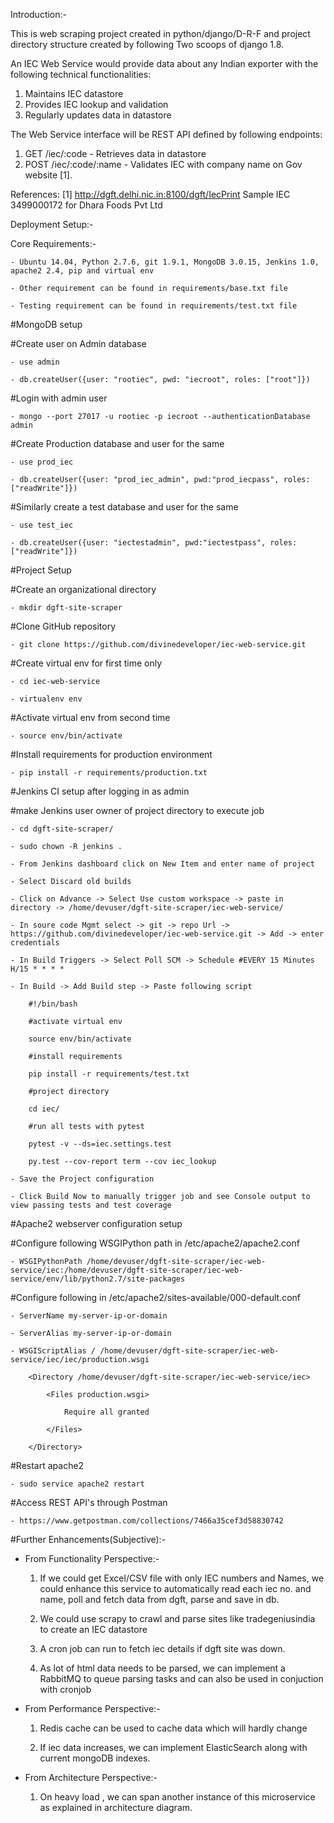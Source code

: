Introduction:- 

This is web scraping project created in python/django/D-R-F and project directory structure created by following Two scoops of django 1.8. 

An IEC Web Service would provide data about any Indian exporter with the following technical
functionalities:

1. Maintains IEC datastore
2. Provides IEC lookup and validation
3. Regularly updates data in datastore

The Web Service interface will be REST API defined by following endpoints:

1. GET /iec/:code - Retrieves data in datastore
2. POST /iec/:code/:name - Validates IEC with company name on Gov website [1].


References:
[1] http://dgft.delhi.nic.in:8100/dgft/IecPrint
Sample IEC 3499000172 for Dhara Foods Pvt Ltd


Deployment Setup:-

Core Requirements:-

    - Ubuntu 14.04, Python 2.7.6, git 1.9.1, MongoDB 3.0.15, Jenkins 1.0, apache2 2.4, pip and virtual env 

    - Other requirement can be found in requirements/base.txt file

    - Testing requirement can be found in requirements/test.txt file


#MongoDB setup

#Create user on Admin database 

    - use admin

    - db.createUser({user: "rootiec", pwd: "iecroot", roles: ["root"]}) 


#Login with admin user 

    - mongo --port 27017 -u rootiec -p iecroot --authenticationDatabase admin

#Create Production database and user for the same

    - use prod_iec

    - db.createUser({user: "prod_iec_admin", pwd:"prod_iecpass", roles:["readWrite"]})


#Similarly create a test database and user for the same

    - use test_iec

    - db.createUser({user: "iectestadmin", pwd:"iectestpass", roles:["readWrite"]})


#Project Setup

#Create an organizational directory

    - mkdir dgft-site-scraper


#Clone GitHub repository

    - git clone https://github.com/divinedeveloper/iec-web-service.git


#Create virtual env for first time only

    - cd iec-web-service

    - virtualenv env


#Activate virtual env from second time

    - source env/bin/activate


#Install requirements for production environment

    - pip install -r requirements/production.txt



#Jenkins CI setup after logging in as admin

#make Jenkins user owner of project directory to execute job

    - cd dgft-site-scraper/

    - sudo chown -R jenkins . 

    - From Jenkins dashboard click on New Item and enter name of project

    - Select Discard old builds

    - Click on Advance -> Select Use custom workspace -> paste in directory -> /home/devuser/dgft-site-scraper/iec-web-service/

    - In soure code Mgmt select -> git -> repo Url -> https://github.com/divinedeveloper/iec-web-service.git -> Add -> enter credentials

    - In Build Triggers -> Select Poll SCM -> Schedule #EVERY 15 Minutes H/15 * * * *

    - In Build -> Add Build step -> Paste following script

        #!/bin/bash
    
        #activate virtual env
        
        source env/bin/activate
        
        #install requirements
        
        pip install -r requirements/test.txt
        
        #project directory
        
        cd iec/
        
        #run all tests with pytest
        
        pytest -v --ds=iec.settings.test
        
        py.test --cov-report term --cov iec_lookup

    - Save the Project configuration

    - Click Build Now to manually trigger job and see Console output to view passing tests and test coverage


#Apache2 webserver configuration setup

#Configure following WSGIPython path in /etc/apache2/apache2.conf

    - WSGIPythonPath /home/devuser/dgft-site-scraper/iec-web-service/iec:/home/devuser/dgft-site-scraper/iec-web-service/env/lib/python2.7/site-packages


#Configure following in /etc/apache2/sites-available/000-default.conf

    - ServerName my-server-ip-or-domain
    
    - ServerAlias my-server-ip-or-domain
    
    - WSGIScriptAlias / /home/devuser/dgft-site-scraper/iec-web-service/iec/iec/production.wsgi

        <Directory /home/devuser/dgft-site-scraper/iec-web-service/iec>
    
            <Files production.wsgi>
        
                Require all granted
            
            </Files>
        
        </Directory>
    
    
    

#Restart apache2

    - sudo service apache2 restart


#Access REST API's through Postman

    - https://www.getpostman.com/collections/7466a35cef3d58830742

#Further Enhancements(Subjective):-

- From Functionality Perspective:- 

    1. If we could get Excel/CSV file with only IEC numbers and Names, we could enhance this service to automatically read each iec no. and name, poll and fetch data from dgft, parse and save in db.

    2. We could use scrapy to crawl and parse sites like tradegeniusindia to create an IEC datastore

    3. A cron job can run to fetch iec details if dgft site was down.

    4. As lot of html data needs to be parsed, we can implement a RabbitMQ to queue parsing tasks and can also be used in conjuction with cronjob

- From Performance Perspective:- 

    1. Redis cache can be used to cache data which will hardly change

    2. If iec data increases, we can implement ElasticSearch along with current mongoDB indexes. 

- From Architecture Perspective:-

    1. On heavy load , we can span another instance of this microservice as explained in architecture diagram.



